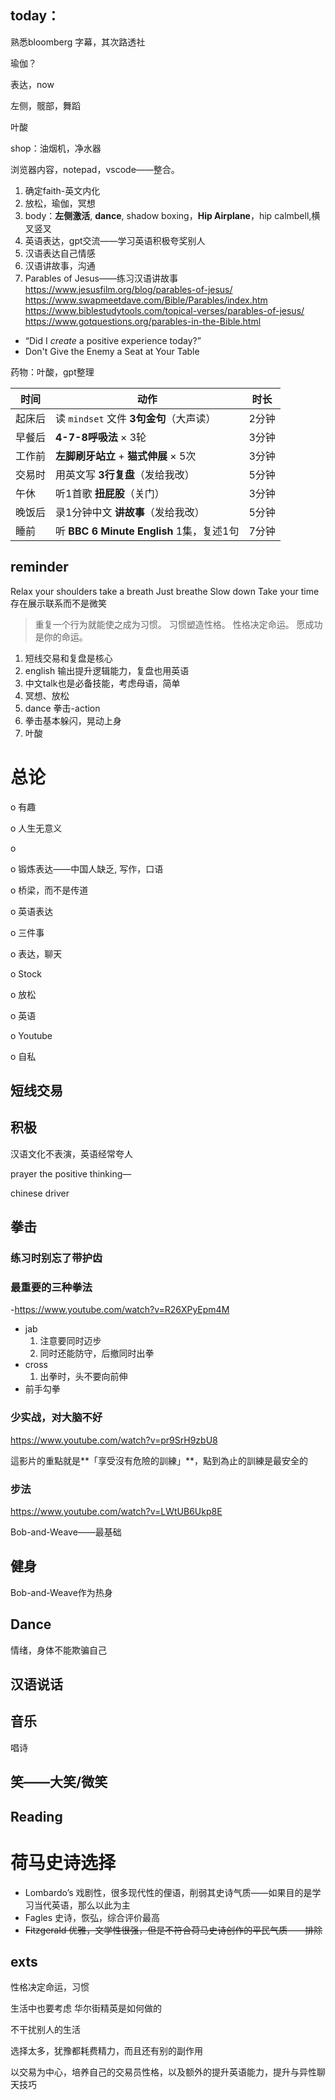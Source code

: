 ## today：

熟悉bloomberg 字幕，其次路透社

瑜伽？

表达，now

左侧，髋部，舞蹈

叶酸

shop：油烟机，净水器

浏览器内容，notepad，vscode——整合。

1. 确定faith-英文内化
2. 放松，瑜伽，冥想
3. body：**左侧激活**, **dance**, shadow boxing，**Hip Airplane**，hip calmbell,横叉竖叉
4. 英语表达，gpt交流——学习英语积极夸奖别人
5. 汉语表达自己情感
6. 汉语讲故事，沟通
7. Parables of Jesus——练习汉语讲故事
    https://www.jesusfilm.org/blog/parables-of-jesus/
    https://www.swapmeetdave.com/Bible/Parables/index.htm
    https://www.biblestudytools.com/topical-verses/parables-of-jesus/
    https://www.gotquestions.org/parables-in-the-Bible.html



- “Did I *create* a positive experience today?”
- Don't Give the Enemy a Seat at Your Table

药物：叶酸，gpt整理



| 时间   | 动作                                     | 时长  |
| ------ | ---------------------------------------- | ----- |
| 起床后 | 读 `mindset` 文件 **3句金句**（大声读）  | 2分钟 |
| 早餐后 | **4-7-8呼吸法** × 3轮                    | 3分钟 |
| 工作前 | **左脚刷牙站立** + **猫式伸展** × 5次    | 3分钟 |
| 交易时 | 用英文写 **3行复盘**（发给我改）         | 5分钟 |
| 午休   | 听1首歌 **扭屁股**（关门）               | 3分钟 |
| 晚饭后 | 录1分钟中文 **讲故事**（发给我改）       | 5分钟 |
| 睡前   | 听 **BBC 6 Minute English** 1集，复述1句 | 7分钟 |

## reminder



Relax your shoulders
take a breath
Just breathe
Slow down
Take your time
存在展示联系而不是微笑



> 重复一个行为就能使之成为习惯。
> 习惯塑造性格。
> 性格决定命运。
> 愿成功是你的命运。





1. 短线交易和复盘是核心
2. english 输出提升逻辑能力，复盘也用英语
3. 中文talk也是必备技能，考虑母语，简单
4. 冥想、放松
5. dance 拳击-action
6. 拳击基本躲闪，晃动上身
7. 叶酸



#       总论

o  有趣

o  人生无意义

o   

o  锻炼表达——中国人缺乏, 写作，口语

o  桥梁，而不是传道

o  英语表达

o  三件事  

o  表达，聊天

o  Stock

o  放松

o  英语

o  Youtube

o  自私



## 短线交易



## 积极

汉语文化不表演，英语经常夸人

prayer the positive thinking—

chinese driver

## 拳击

### 练习时别忘了带护齿

### 最重要的三种拳法

-https://www.youtube.com/watch?v=R26XPyEpm4M

* jab
    1. 注意要同时迈步
    2. 同时还能防守，后撤同时出拳
* cross
    1. 出拳时，头不要向前伸
* 前手勾拳



### 少实战，对大脑不好

 https://www.youtube.com/watch?v=pr9SrH9zbU8

這影片的重點就是**「享受沒有危險的訓練」**，點到為止的訓練是最安全的

### 步法

https://www.youtube.com/watch?v=LWtUB6Ukp8E

Bob-and-Weave——最基础

## 健身

Bob-and-Weave作为热身

## Dance

情绪，身体不能欺骗自己

## 汉语说话

## 音乐

唱诗

## 笑——大笑/微笑

## Reading

# 荷马史诗选择

* Lombardo’s 戏剧性，很多现代性的俚语，削弱其史诗气质——如果目的是学习当代英语，那么以此为主
* Fagles 史诗，恢弘，综合评价最高
* ~~Fitzgerald 优雅，文学性很强，但是不符合荷马史诗创作的平民气质——排除~~



## exts





性格决定命运，习惯

生活中也要考虑 华尔街精英是如何做的

不干扰别人的生活



选择太多，犹豫都耗费精力，而且还有别的副作用



以交易为中心，培养自己的交易员性格，以及额外的提升英语能力，提升与异性聊天技巧